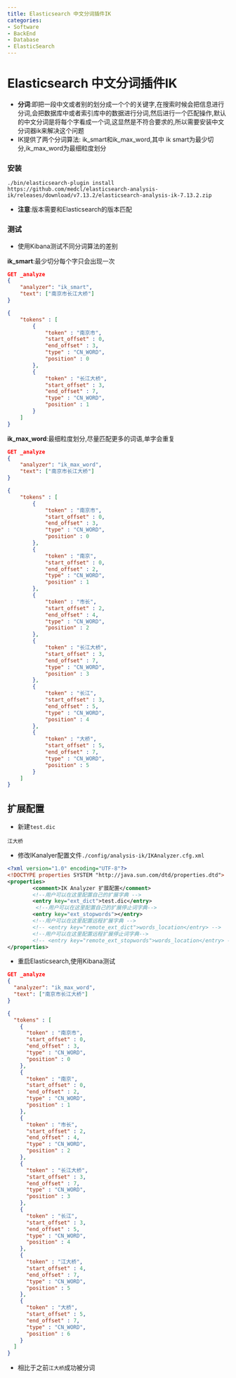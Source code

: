 ```yaml
---
title: Elasticsearch 中文分词插件IK
categories:
- Software
- BackEnd
- Database
- ElasticSearch
---
```

# Elasticsearch 中文分词插件IK

- **分词**:即把一段中文或者别的划分成一个个的关键字,在搜索时候会把信息进行分词,会把数据库中或者索引库中的数据进行分词,然后进行一个匹配操作,默认的中文分词是将每个字看成一个词,这显然是不符合要求的,所以需要安装中文分词器ik来解决这个问题
- IK提供了两个分词算法: ik_smart和ik_max_word,其中 ik smart为最少切分,ik_max_word为最细粒度划分

### 安装

```shell
./bin/elasticsearch-plugin install https://github.com/medcl/elasticsearch-analysis-ik/releases/download/v7.13.2/elasticsearch-analysis-ik-7.13.2.zip
```

- **注意**:版本需要和Elasticsearch的版本匹配

### 测试

- 使用Kibana测试不同分词算法的差别

**ik_smart**:最少切分每个字只会出现一次

```json
GET _analyze
{
    "analyzer": "ik_smart",
    "text": ["南京市长江大桥"]
}
```

```json
{
    "tokens" : [
        {
            "token" : "南京市",
            "start_offset" : 0,
            "end_offset" : 3,
            "type" : "CN_WORD",
            "position" : 0
        },
        {
            "token" : "长江大桥",
            "start_offset" : 3,
            "end_offset" : 7,
            "type" : "CN_WORD",
            "position" : 1
        }
    ]
}

```

**ik_max_word**:最细粒度划分,尽量匹配更多的词语,单字会重复

```json
GET _analyze
{
    "analyzer": "ik_max_word",
    "text": ["南京市长江大桥"]
}
```

```json
{
    "tokens" : [
        {
            "token" : "南京市",
            "start_offset" : 0,
            "end_offset" : 3,
            "type" : "CN_WORD",
            "position" : 0
        },
        {
            "token" : "南京",
            "start_offset" : 0,
            "end_offset" : 2,
            "type" : "CN_WORD",
            "position" : 1
        },
        {
            "token" : "市长",
            "start_offset" : 2,
            "end_offset" : 4,
            "type" : "CN_WORD",
            "position" : 2
        },
        {
            "token" : "长江大桥",
            "start_offset" : 3,
            "end_offset" : 7,
            "type" : "CN_WORD",
            "position" : 3
        },
        {
            "token" : "长江",
            "start_offset" : 3,
            "end_offset" : 5,
            "type" : "CN_WORD",
            "position" : 4
        },
        {
            "token" : "大桥",
            "start_offset" : 5,
            "end_offset" : 7,
            "type" : "CN_WORD",
            "position" : 5
        }
    ]
}
```

## 扩展配置

- 新建`test.dic`

```
江大桥
```

- 修改IKanalyer配置文件`./config/analysis-ik/IKAnalyzer.cfg.xml`

```xml
<?xml version="1.0" encoding="UTF-8"?>
<!DOCTYPE properties SYSTEM "http://java.sun.com/dtd/properties.dtd">
<properties>
        <comment>IK Analyzer 扩展配置</comment>
        <!--用户可以在这里配置自己的扩展字典 -->
        <entry key="ext_dict">test.dic</entry>
         <!--用户可以在这里配置自己的扩展停止词字典-->
        <entry key="ext_stopwords"></entry>
        <!--用户可以在这里配置远程扩展字典 -->
        <!-- <entry key="remote_ext_dict">words_location</entry> -->
        <!--用户可以在这里配置远程扩展停止词字典-->
        <!-- <entry key="remote_ext_stopwords">words_location</entry> -->
</properties>
```

- 重启Elasticsearch,使用Kibana测试

```json
GET _analyze
{
  "analyzer": "ik_max_word",
  "text": ["南京市长江大桥"]
}
```

```json
{
  "tokens" : [
    {
      "token" : "南京市",
      "start_offset" : 0,
      "end_offset" : 3,
      "type" : "CN_WORD",
      "position" : 0
    },
    {
      "token" : "南京",
      "start_offset" : 0,
      "end_offset" : 2,
      "type" : "CN_WORD",
      "position" : 1
    },
    {
      "token" : "市长",
      "start_offset" : 2,
      "end_offset" : 4,
      "type" : "CN_WORD",
      "position" : 2
    },
    {
      "token" : "长江大桥",
      "start_offset" : 3,
      "end_offset" : 7,
      "type" : "CN_WORD",
      "position" : 3
    },
    {
      "token" : "长江",
      "start_offset" : 3,
      "end_offset" : 5,
      "type" : "CN_WORD",
      "position" : 4
    },
    {
      "token" : "江大桥",
      "start_offset" : 4,
      "end_offset" : 7,
      "type" : "CN_WORD",
      "position" : 5
    },
    {
      "token" : "大桥",
      "start_offset" : 5,
      "end_offset" : 7,
      "type" : "CN_WORD",
      "position" : 6
    }
  ]
}

```

- 相比于之前`江大桥`成功被分词